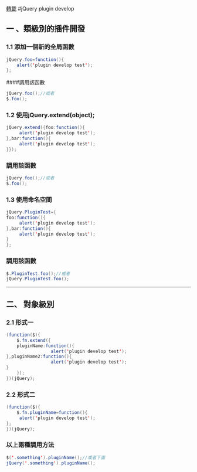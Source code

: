 [轉載](http://www.iteye.com/topic/545971)
#jQuery plugin develop
## 一 、類級別的插件開發
### 1.1 添加一個新的全局函數
```java
jQuery.foo=function(){
    alert('plugin develop test');
};
```
####調用該函數
```java
jQuery.foo();//或者
$.foo();
```
### 1.2 使用jQuery.extend(object);
```java
jQuery.extend({foo:function(){
     alert('plugin develop test');
},bar:function(){
     alert('plugin develop test');
}});
```
### 調用該函數
```java
jQuery.foo();//或者
$.foo();
```
### 1.3 使用命名空間
```java
jQuery.PluginTest={
foo:function(){
     alert('plugin develop test');
},bar:function(){
     alert('plugin develop test');    
}
};
```
### 調用該函數
```java
$.PluginTest.foo();//或者
jQuery.PluginTest.foo();
```
---
## 二、 對象級別
### 2.1 形式一
```java
(function($){
    $.fn.extend({
    pluginName:function(){
                 alert('plugin develop test');
},pluginName2:function(){
                 alert('plugin develop test');
}
    });
})(jQuery);
```
### 2.2 形式二
```java
(function($){
    $.fn.pluginName=function(){
     alert('plugin develop test');
};
})(jQuery);
```
### 以上兩種調用方法
```java
$('.something').pluginName();//或者下面
jQuery('.something').pluginName();
```






